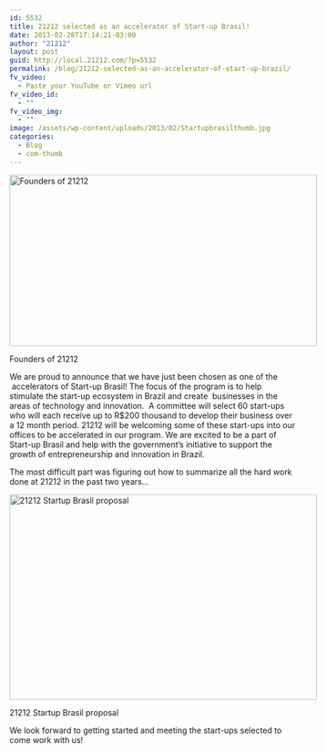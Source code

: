 ```yaml
---
id: 5532
title: 21212 selected as an accelerator of Start-up Brasil!
date: 2013-02-28T17:14:21-03:00
author: "21212"
layout: post
guid: http://local.21212.com/?p=5532
permalink: /blog/21212-selected-as-an-accelerator-of-start-up-brazil/
fv_video:
  - Paste your YouTube or Vimeo url
fv_video_id:
  - ""
fv_video_img:
  - ""
image: /assets/wp-content/uploads/2013/02/Startupbrasilthumb.jpg
categories:
  - Blog
  - com-thumb
---
```

<div id="attachment_5533" style="width: 550px" class="wp-caption aligncenter">
  <img aria-describedby="caption-attachment-5533" class="size-full wp-image-5533" alt="Founders of 21212" src="{{ site.url }}/assets/wp-content/uploads/2013/02/startupbrasilfounders.jpg" width="540" height="300" srcset="{{ site.url }}/assets/wp-content/uploads/2013/02/startupbrasilfounders.jpg 540w, {{ site.url }}/assets/wp-content/uploads/2013/02/startupbrasilfounders-300x166.jpg 300w" sizes="(max-width: 540px) 100vw, 540px" />

  <p id="caption-attachment-5533" class="wp-caption-text">
    Founders of 21212
  </p>
</div>

We are proud to announce that we have just been chosen as one of the  accelerators of Start-up Brasil! The focus of the program is to help stimulate the start-up ecosystem in Brazil and create  businesses in the areas of technology and innovation.  A committee will select 60 start-ups who will each receive up to R$200 thousand to develop their business over a 12 month period. 21212 will be welcoming some of these start-ups into our offices to be accelerated in our program. We are excited to be a part of Start-up Brasil and help with the government’s initiative to support the growth of entrepreneurship and innovation in Brazil.

The most difficult part was figuring out how to summarize all the hard work done at 21212 in the past two years&#8230;

<div id="attachment_5536" style="width: 550px" class="wp-caption aligncenter">
  <a href="http://local.21212.com/assets/wp-content/uploads/2013/02/startupbr21212.jpg"><img aria-describedby="caption-attachment-5536" class="size-full wp-image-5536" alt="21212 Startup Brasil proposal " src="{{ site.url }}/assets/wp-content/uploads/2013/02/startupbr21212.jpg" width="540" height="360" srcset="{{ site.url }}/assets/wp-content/uploads/2013/02/startupbr21212.jpg 540w, {{ site.url }}/assets/wp-content/uploads/2013/02/startupbr21212-300x200.jpg 300w" sizes="(max-width: 540px) 100vw, 540px" /></a>

  <p id="caption-attachment-5536" class="wp-caption-text">
    21212 Startup Brasil proposal
  </p>
</div>

We look forward to getting started and meeting the start-ups selected to come work with us!